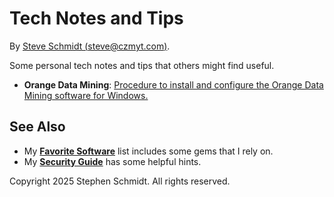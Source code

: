 
# Tech Notes and Tips

By [Steve Schmidt (steve@czmyt.com)](mailto:steve@czmyt.com).

Some personal tech notes and tips that others might find useful.

- **Orange Data Mining**: [Procedure to install and configure the Orange Data Mining software for Windows.](orange-data-mining-install-windows.md)

## See Also
- My [**Favorite Software**](favorite-software.md) list includes some gems that I rely on.
- My [**Security Guide**](https://github.com/czmyt/security-guide/blob/main/README.md) has some helpful hints.

Copyright 2025 Stephen Schmidt.  All rights reserved.
